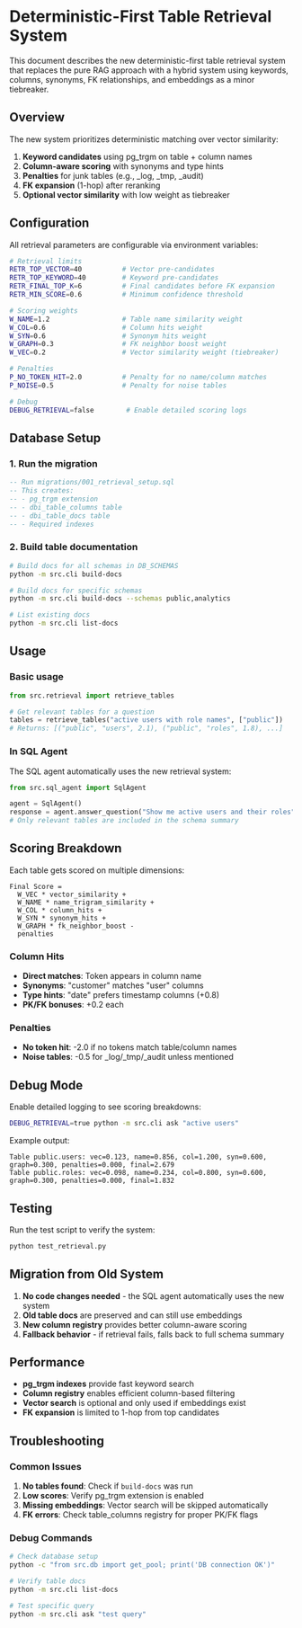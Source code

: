 # Deterministic-First Table Retrieval System

This document describes the new deterministic-first table retrieval system that replaces the pure RAG approach with a hybrid system using keywords, columns, synonyms, FK relationships, and embeddings as a minor tiebreaker.

## Overview

The new system prioritizes deterministic matching over vector similarity:

1. **Keyword candidates** using pg_trgm on table + column names
2. **Column-aware scoring** with synonyms and type hints
3. **Penalties** for junk tables (e.g., _log, _tmp, _audit)
4. **FK expansion** (1-hop) after reranking
5. **Optional vector similarity** with low weight as tiebreaker

## Configuration

All retrieval parameters are configurable via environment variables:

```bash
# Retrieval limits
RETR_TOP_VECTOR=40          # Vector pre-candidates
RETR_TOP_KEYWORD=40         # Keyword pre-candidates  
RETR_FINAL_TOP_K=6          # Final candidates before FK expansion
RETR_MIN_SCORE=0.6          # Minimum confidence threshold

# Scoring weights
W_NAME=1.2                  # Table name similarity weight
W_COL=0.6                   # Column hits weight
W_SYN=0.6                   # Synonym hits weight
W_GRAPH=0.3                 # FK neighbor boost weight
W_VEC=0.2                   # Vector similarity weight (tiebreaker)

# Penalties
P_NO_TOKEN_HIT=2.0          # Penalty for no name/column matches
P_NOISE=0.5                 # Penalty for noise tables

# Debug
DEBUG_RETRIEVAL=false        # Enable detailed scoring logs
```

## Database Setup

### 1. Run the migration

```sql
-- Run migrations/001_retrieval_setup.sql
-- This creates:
-- - pg_trgm extension
-- - dbi_table_columns table
-- - dbi_table_docs table  
-- - Required indexes
```

### 2. Build table documentation

```bash
# Build docs for all schemas in DB_SCHEMAS
python -m src.cli build-docs

# Build docs for specific schemas
python -m src.cli build-docs --schemas public,analytics

# List existing docs
python -m src.cli list-docs
```

## Usage

### Basic usage

```python
from src.retrieval import retrieve_tables

# Get relevant tables for a question
tables = retrieve_tables("active users with role names", ["public"])
# Returns: [("public", "users", 2.1), ("public", "roles", 1.8), ...]
```

### In SQL Agent

The SQL agent automatically uses the new retrieval system:

```python
from src.sql_agent import SqlAgent

agent = SqlAgent()
response = agent.answer_question("Show me active users and their roles")
# Only relevant tables are included in the schema summary
```

## Scoring Breakdown

Each table gets scored on multiple dimensions:

```
Final Score = 
  W_VEC * vector_similarity +
  W_NAME * name_trigram_similarity +
  W_COL * column_hits +
  W_SYN * synonym_hits +
  W_GRAPH * fk_neighbor_boost -
  penalties
```

### Column Hits

- **Direct matches**: Token appears in column name
- **Synonyms**: "customer" matches "user" columns
- **Type hints**: "date" prefers timestamp columns (+0.8)
- **PK/FK bonuses**: +0.2 each

### Penalties

- **No token hit**: -2.0 if no tokens match table/column names
- **Noise tables**: -0.5 for _log/_tmp/_audit unless mentioned

## Debug Mode

Enable detailed logging to see scoring breakdowns:

```bash
DEBUG_RETRIEVAL=true python -m src.cli ask "active users"
```

Example output:
```
Table public.users: vec=0.123, name=0.856, col=1.200, syn=0.600, graph=0.300, penalties=0.000, final=2.679
Table public.roles: vec=0.098, name=0.234, col=0.800, syn=0.600, graph=0.300, penalties=0.000, final=1.832
```

## Testing

Run the test script to verify the system:

```bash
python test_retrieval.py
```

## Migration from Old System

1. **No code changes needed** - the SQL agent automatically uses the new system
2. **Old table docs** are preserved and can still use embeddings
3. **New column registry** provides better column-aware scoring
4. **Fallback behavior** - if retrieval fails, falls back to full schema summary

## Performance

- **pg_trgm indexes** provide fast keyword search
- **Column registry** enables efficient column-based filtering
- **Vector search** is optional and only used if embeddings exist
- **FK expansion** is limited to 1-hop from top candidates

## Troubleshooting

### Common Issues

1. **No tables found**: Check if `build-docs` was run
2. **Low scores**: Verify pg_trgm extension is enabled
3. **Missing embeddings**: Vector search will be skipped automatically
4. **FK errors**: Check table_columns registry for proper PK/FK flags

### Debug Commands

```bash
# Check database setup
python -c "from src.db import get_pool; print('DB connection OK')"

# Verify table docs
python -m src.cli list-docs

# Test specific query
python -m src.cli ask "test query"
``` 